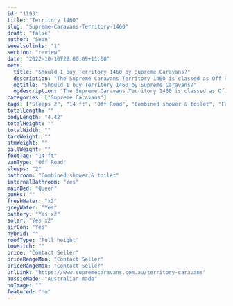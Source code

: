 ```yaml
---
id: "1193"
title: "Territory 1460"
slug: "Supreme-Caravans-Territory-1460"
draft: "false"
author: "Sean"
seealsolinks: "1"
section: "review"
date: "2022-10-10T22:00:09+11:00"
meta:
  title: "Should I buy Territory 1460 by Supreme Caravans?"
  description: "The Supreme Caravans Territory 1460 is classed as Off Road, and sleeps 2 people. It is Australian made and comes in at 14 ft. It generally has Combined shower & toilet."
  ogtitle: "Should I buy Territory 1460 by Supreme Caravans?"
  ogdescription: "The Supreme Caravans Territory 1460 is classed as Off Road, and sleeps 2 people. It is Australian made and comes in at 14 ft. It generally has Combined shower & toilet."
categories: ["Supreme Caravans"]
tags: ["Sleeps 2", "14 ft", "Off Road", "Combined shower & toilet", "Full height", "Price Unknown"]
totalLength: ""
bodyLength: "4.42"
totalHeight: ""
totalWidth: ""
tareWeight: ""
atmWeight: ""
ballWeight: ""
footTag: "14 ft"
vanType: "Off Road"
sleeps: "2"
bathroom: "Combined shower & toilet"
internalBathroom: "Yes"
mainBed: "Queen"
bunks: ""
freshWater: "x2"
greyWater: "Yes"
battery: "Yes x2"
solar: "Yes x2"
airCon: "Yes"
hybrid: ""
roofType: "Full height"
towHitch: ""
price: "Contact Seller"
priceRangeMin: "Contact Seller"
priceRangeMax: "Contact Seller"
urlLink: "https://www.supremecaravans.com.au/territory-caravans"
aussieMade: "Australian made"
noImage: ""
featured: "no"
---
```

